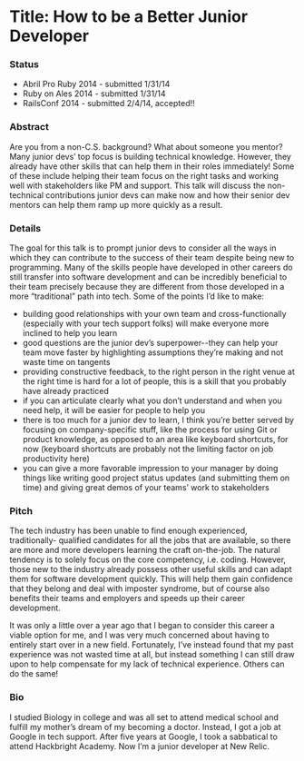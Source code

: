# Title: How to be a Better Junior Developer

### Status

* Abril Pro Ruby 2014 - submitted 1/31/14
* Ruby on Ales 2014 - submitted 1/31/14
* RailsConf 2014 - submitted 2/4/14, accepted!!


### Abstract

Are you from a non-C.S. background? What about someone you mentor?
Many junior devs’ top focus is building technical knowledge.
However, they already have other skills that can help them in their
roles immediately! Some of these include helping their team focus on
the right tasks and working well with stakeholders like PM and
support. This talk will discuss the non-technical contributions
junior devs can make now and how their senior dev mentors can help
them ramp up more quickly as a result.


### Details

The goal for this talk is to prompt junior devs to consider all the ways
in which they can contribute to the success of their team despite being
new to programming. Many of the skills people have developed in other
careers do still transfer into software development and can be incredibly
beneficial to their team precisely because they are different from those
developed in a more “traditional” path into tech. Some of the points I’d
like to make:
* building good relationships with your own team and cross-functionally
(especially with your tech support folks) will make everyone more inclined
to help you learn
* good questions are the junior dev’s superpower--they can help your team
move faster by highlighting assumptions they’re making and not waste time
on tangents
* providing constructive feedback, to the right person in the right venue
at the right time is hard for a lot of people, this is a skill that you
probably have already practiced
* if you can articulate clearly what you don’t understand and when you
need help, it will be easier for people to help you
* there is too much for a junior dev to learn, I think you’re better
served by focusing on company-specific stuff, like the process for using
Git or product knowledge, as opposed to an area like keyboard shortcuts,
for now (keyboard shortcuts are probably not the limiting factor on job
productivity here)
* you can give a more favorable impression to your manager by doing things
like writing good project status updates (and submitting them on time) and
giving great demos of your teams’ work to stakeholders


### Pitch
The tech industry has been unable to find enough experienced, traditionally-
qualified candidates for all the jobs that are available, so there are more
and more developers learning the craft on-the-job. The natural tendency is
to solely focus on the core competency, i.e. coding. However, those new to
the industry already possess other useful skills and can adapt them for
software development quickly. This will help them gain confidence that they
belong and deal with imposter syndrome, but of course also benefits their
teams and employers and speeds up their career development.

It was only a little over a year ago that I began to consider this career
a viable option for me, and I was very much concerned about having to entirely
start over in a new field. Fortunately, I’ve instead found that my past
experience was not wasted time at all, but instead something I can still draw
upon to help compensate for my lack of technical experience. Others can do
the same!


### Bio

I studied Biology in college and was all set to attend medical school and
fulfill my mother’s dream of my becoming a doctor. Instead, I got a job at
Google in tech support. After five years at Google, I took a sabbatical to
attend Hackbright Academy. Now I’m a junior developer at New Relic.
